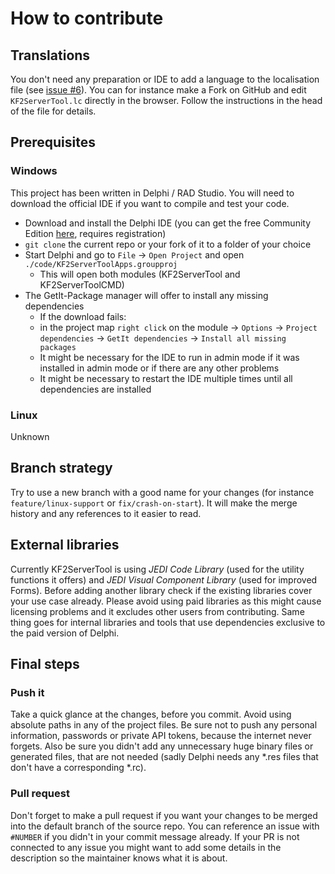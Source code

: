 # How to contribute

## Translations
You don't need any preparation or IDE to add a language to the localisation file (see [issue #6](https://github.com/darkdks/KF2ServerTool/issues/6)). You can for instance make a Fork on GitHub and edit `KF2ServerTool.lc` directly in the browser. Follow the instructions in the head of the file for details.

## Prerequisites

### Windows
This project has been written in Delphi / RAD Studio. You will need to download the official IDE if you want to compile and test your code.

* Download and install the Delphi IDE (you can get the free Community Edition [here](https://www.embarcadero.com/delphi-xe8-starter-edition), requires registration)
* `git clone` the current repo or your fork of it to a folder of your choice
* Start Delphi and go to `File` -> `Open Project` and open `./code/KF2ServerToolApps.groupproj`
  * This will open both modules (KF2ServerTool and KF2ServerToolCMD) 
* The GetIt-Package manager will offer to install any missing dependencies
  * If the download fails: 
  * in the project map `right click` on the module -> `Options` -> `Project dependencies` -> `GetIt dependencies` -> `Install all missing packages`
  * It might be necessary for the IDE to run in admin mode if it was installed in admin mode or if there are any other problems
  * It might be necessary to restart the IDE multiple times until all dependencies are installed

### Linux
Unknown

## Branch strategy
Try to use a new branch with a good name for your changes (for instance `feature/linux-support` or `fix/crash-on-start`). It will make the merge history and any references to it easier to read.

## External libraries
Currently KF2ServerTool is using *JEDI Code Library* (used for the utility functions it offers) and *JEDI Visual Component Library* (used for improved Forms). Before adding another library check if the existing libraries cover your use case already. Please avoid using paid libraries as this might cause licensing problems and it excludes other users from contributing. Same thing goes for internal libraries and tools that use dependencies exclusive to the paid version of Delphi.

## Final steps

### Push it
Take a quick glance at the changes, before you commit. Avoid using absolute paths in any of the project files. Be sure not to push any personal information, passwords or private API tokens, because the internet never forgets. Also be sure you didn't add any unnecessary huge binary files or generated files, that are not needed (sadly Delphi needs any *.res files that don't have a corresponding *.rc).

### Pull request
Don't forget to make a pull request if you want your changes to be merged into the default branch of the source repo. You can reference an issue with `#NUMBER` if you didn't in your commit message already. If your PR is not connected to any issue you might want to add some details in the description so the maintainer knows what it is about.
